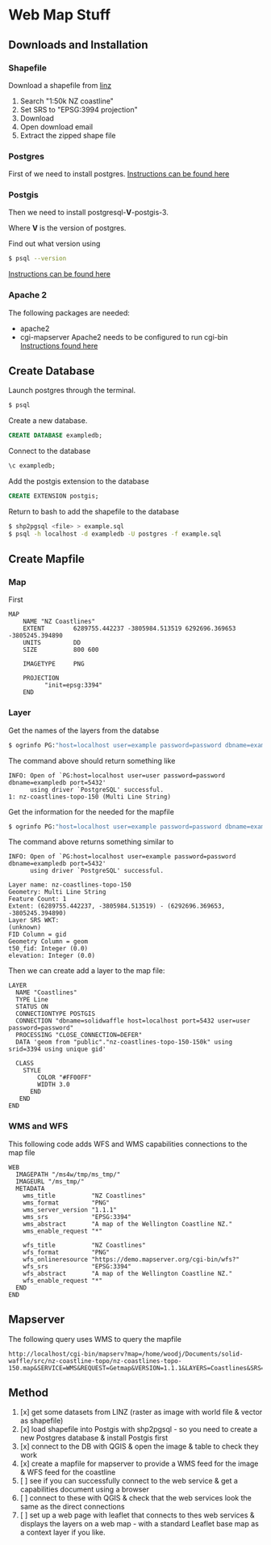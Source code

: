 # Web Map Stuff

## Downloads and Installation
### Shapefile
Download a shapefile from [linz](data.linz.govt.nz)
1. Search "1:50k NZ coastline"
2. Set SRS to "EPSG:3994 projection"
3. Download
4. Open download email
4. Extract the zipped shape file

### Postgres
First of we need to install postgres.
[Instructions can be found here](https://wiki.postgresql.org/wiki/Apt)

### Postgis
Then we need to install postgresql-**V**-postgis-3.

Where **V** is the version of postgres.

Find out what version using
```bash
$ psql --version
```
[Instructions can be found here](https://ubuntu.pkgs.org/16.04/postgresql-i386/postgresql-10-postgis-3_3.0.1+dfsg-2.pgdg16.04+1_i386.deb.html)

### Apache 2
The following packages are needed:
- apache2
- cgi-mapserver
Apache2 needs to be configured to run cgi-bin
[Instructions found here](https://code-maven.com/set-up-cgi-with-apache)

## Create Database
Launch postgres through the terminal.
```bash
$ psql
```

Create a new database.
```sql
CREATE DATABASE exampledb;
```

Connect to the database
```sql
\c exampledb;
```

Add the postgis extension to the database
```sql
CREATE EXTENSION postgis;
```

Return to bash to add the shapefile to the database
```bash
$ shp2pgsql <file> > example.sql
$ psql -h localhost -d exampledb -U postgres -f example.sql
```

## Create Mapfile
### Map
First
```map
MAP
    NAME "NZ Coastlines"
    EXTENT        6289755.442237 -3805984.513519 6292696.369653 -3805245.394890
    UNITS         DD
    SIZE          800 600

    IMAGETYPE     PNG

    PROJECTION
          "init=epsg:3394"
    END
```

### Layer
Get the names of the layers from the databse
```bash
$ ogrinfo PG:"host=localhost user=example password=password dbname=exampledb port=5432"
```
The command above should return something like
```
INFO: Open of `PG:host=localhost user=user password=password dbname=exampledb port=5432'
      using driver `PostgreSQL' successful.
1: nz-coastlines-topo-150 (Multi Line String)
```

Get the information for the needed for the mapfile
```bash
$ ogrinfo PG:"host=localhost user=example password=password dbname=exampledb port=5432" nz-coastlines-topo-150 -summary
```
The command above returns something similar to

```
INFO: Open of `PG:host=localhost user=example password=password dbname=exampledb port=5432'
      using driver `PostgreSQL' successful.

Layer name: nz-coastlines-topo-150
Geometry: Multi Line String
Feature Count: 1
Extent: (6289755.442237, -3805984.513519) - (6292696.369653, -3805245.394890)
Layer SRS WKT:
(unknown)
FID Column = gid
Geometry Column = geom
t50_fid: Integer (0.0)
elevation: Integer (0.0)
```

Then we can create add a layer to the map file:
```map
LAYER
  NAME "Coastlines"
  TYPE Line
  STATUS ON
  CONNECTIONTYPE POSTGIS
  CONNECTION "dbname=solidwaffle host=localhost port=5432 user=user password=password"
  PROCESSING "CLOSE_CONNECTION=DEFER"
  DATA 'geom from "public"."nz-coastlines-topo-150-150k" using srid=3394 using unique gid'

  CLASS
    STYLE
        COLOR "#FF00FF"
        WIDTH 3.0
      END
   END
END
```

### WMS and WFS
This following code adds WFS and WMS capabilities connections to the map file
```map
WEB
  IMAGEPATH "/ms4w/tmp/ms_tmp/"
  IMAGEURL "/ms_tmp/"
  METADATA
    wms_title          "NZ Coastlines"
    wms_format         "PNG"
    wms_server_version "1.1.1"
    wms_srs            "EPSG:3394"
    wms_abstract       "A map of the Wellington Coastline NZ."
    wms_enable_request "*"

    wfs_title          "NZ Coastlines"
    wfs_format         "PNG"
    wfs_onlineresource "https://demo.mapserver.org/cgi-bin/wfs?"
    wfs_srs            "EPSG:3394"
    wfs_abstract       "A map of the Wellington Coastline NZ."
    wfs_enable_request "*"
  END
END
```

## Mapserver

The following query uses WMS to query the mapfile
```
http://localhost/cgi-bin/mapserv?map=/home/woodj/Documents/solid-waffle/src/nz-coastline-topo/nz-coastlines-topo-150.map&SERVICE=WMS&REQUEST=Getmap&VERSION=1.1.1&LAYERS=Coastlines&SRS=EPSG:3394&BBOX=6289755.442237,-3805984.513519,6292696.369653,-3805245.394890&FORMAT=PNG&WIDTH=800&HEIGHT=600
```

## Method
1. [x] get some datasets from LINZ (raster as image with world file & vector as shapefile)
2. [x] load shapefile into Postgis with shp2pgsql - so you need to create a new Postgres database & install Postgis first
3. [x] connect to the DB with QGIS & open the image & table to check they work
4. [x] create a mapfile for mapserver to provide a WMS feed for the image & WFS feed for the coastline
5. [ ] see if you can successfully connect to the web service & get a capabilities document using a browser
6. [ ] connect to these with QGIS & check that the web services look the same as the direct connections
7. [ ] set up a web page with leaflet that connects to thes web services & displays the layers on a web map - with a standard Leaflet base map as a context layer if you like.
